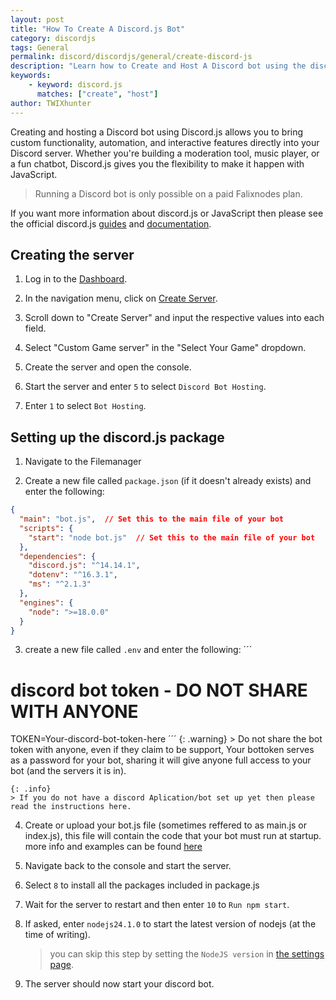 ```yaml
---
layout: post
title: "How To Create A Discord.js Bot"
category: discordjs
tags: General
permalink: discord/discordjs/general/create-discord-js
description: "Learn how to Create and Host A Discord bot using the discord.js package"
keywords:
    - keyword: discord.js
      matches: ["create", "host"]
author: TWIXhunter
---
```


Creating and hosting a Discord bot using Discord.js allows you to bring custom functionality, automation, and interactive features directly into your Discord server. Whether you're building a moderation tool, music player, or a fun chatbot, Discord.js gives you the flexibility to make it happen with JavaScript.

> Running a Discord bot is only possible on a paid Falixnodes plan.

If you want more information about discord.js or JavaScript then please see the official discord.js [guides](https://discordjs.guide/#before-you-begin) and [documentation](https://discord.js.org/docs/packages/discord.js/14.19.3).

## Creating the server
1. Log in to the [Dashboard](https://client.falixnodes.net/).

2. In the navigation menu, click on [Create Server](https://client.falixnodes.net/create).

3. Scroll down to "Create Server" and input the respective values into each field.

4. Select "Custom Game server" in the "Select Your Game" dropdown.

5. Create the server and open the console.

6. Start the server and enter `5` to select `Discord Bot Hosting`.

7. Enter `1` to select `Bot Hosting`.

## Setting up the discord.js package
1. Navigate to the Filemanager

2. Create a new file called `package.json` (if it doesn't already exists) and enter the following:

```json
{
  "main": "bot.js",  // Set this to the main file of your bot
  "scripts": {
    "start": "node bot.js"  // Set this to the main file of your bot
  },
  "dependencies": {
    "discord.js": "^14.14.1",
    "dotenv": "^16.3.1",
    "ms": "^2.1.3"
  },
  "engines": {
    "node": ">=18.0.0"
  }
}
```

3. create a new file called `.env` and enter the following:
´´´
# discord bot token - DO NOT SHARE WITH ANYONE
TOKEN=Your-discord-bot-token-here
´´´
    {: .warning}
    > Do not share the bot token with anyone, even if they claim to be support, Your bottoken serves as a password for your bot, sharing it will give anyone full access to your bot (and the servers it is in).

    {: .info}
    > If you do not have a discord Aplication/bot set up yet then please read the instructions here.

4. Create or upload your bot.js file (sometimes reffered to as main.js or index.js), this file will contain the code that your bot must run at startup. more info and examples can be found [here](https://discordjs.guide/creating-your-bot/main-file.html#running-your-application)

5. Navigate back to the console and start the server.

6. Select `8` to install all the packages included in package.js

7. Wait for the server to restart and then enter `10` to `Run npm start`.

8. If asked, enter `nodejs24.1.0` to start the latest version of nodejs (at the time of writing).

    > you can skip this step by setting the `NodeJS version` in [the settings page](https://client.falixnodes.net/server/settings).

9. The server should now start your discord bot.